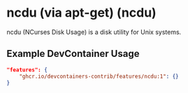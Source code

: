
# ncdu (via apt-get) (ncdu)

ncdu (NCurses Disk Usage) is a disk utility for Unix systems.

## Example DevContainer Usage

```json
"features": {
    "ghcr.io/devcontainers-contrib/features/ncdu:1": {}
}
```



